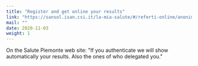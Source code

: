 ```yaml
---
title: "Register and get online your results"
link: "https://sansol.isan.csi.it/la-mia-salute/#/referti-online/anonimo"
mail: ""
date: 2020-11-03
weight: 1
---
```


On the Salute Piemonte web site: "If you authenticate we will show automatically your results. Also the ones of who delegated you."
